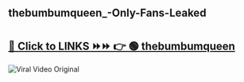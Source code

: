 
 ## thebumbumqueen_-Only-Fans-Leaked

# <h2><a href="https://clipsfans.com/thebumbumqueen_&ref=git">🔗 Click to LINKS ⏩⏩ 👉 🟢 thebumbumqueen  </a></h2>

<a href="https://clipsfans.com/thebumbumqueen_&ref=git" rel="nofollow" data-target="animated-image.originalLink"><img src="https://i.ibb.co.com/xMMVF88/686577567.gif" alt="Viral Video Original" style="max-width: 100%; display: inline-block;" data-target="animated-image.originalImage"></a>
